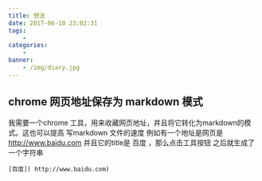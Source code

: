 ```yaml
---
title: 想法
date: 2017-06-10 23:02:31
tags:
    -
categories:
    -
banner:
    - /img/diary.jpg
---
```



## chrome 网页地址保存为 markdown 模式

 我需要一个chrome 工具，用来收藏网页地址，并且将它转化为markdown的模式。这也可以提高
写markdown 文件的速度
例如有一个地址是网页是 http://www.baidu.com 并且它的title是 百度 ，那么点击工具按钮
之后就生成了一个字符串 

```
[百度]( http://www.baidu.com)

```